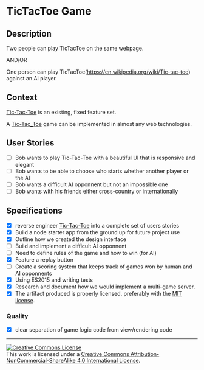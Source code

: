 # TicTacToe Game

## Description

Two people can play TicTacToe on the same webpage.

AND/OR

One person can play TicTacToe(https://en.wikipedia.org/wiki/Tic-tac-toe) against an AI player.

## Context

[Tic-Tac-Toe](https://en.wikipedia.org/wiki/Tic-tac-toe) is an existing, fixed feature set.

A [Tic-Tac_Toe](https://en.wikipedia.org/wiki/Go_(game)) game can be implemented in almost any web technologies.


## User Stories

- [ ] Bob wants to play Tic-Tac-Toe with a beautiful UI that is responsive and elegant
- [ ] Bob wants to be able to choose who starts whether another player or the AI
- [ ] Bob wants a difficult AI opponnent but not an impossible one
- [ ] Bob wants with his friends either cross-country or internationally

## Specifications

- [x] reverse engineer [Tic-Tac-Toe](https://en.wikipedia.org/wiki/Tic-tac-toe) into a complete set of users stories
- [x] Build a node starter app from the ground up for future project use
- [x] Outline how we created the design interface
- [ ] Build and implement a difficult AI opponnent 
- [ ] Need to define rules of the game and how to win (for AI)
- [x] Feature a replay button
- [ ] Create a scoring system that keeps track of games won by human and AI opponnents
- [x] Using ES2015 and writing tests
- [x] Research and document how we would implement a multi-game server.
- [x] The artifact produced is properly licensed, preferably with the [MIT license][mit-license].

### Quality

- [x] clear separation of game logic code from view/rendering code

---

<!-- LICENSE -->

<a rel="license" href="http://creativecommons.org/licenses/by-nc-sa/4.0/"><img alt="Creative Commons License" style="border-width:0" src="https://i.creativecommons.org/l/by-nc-sa/4.0/80x15.png" /></a>
<br />This work is licensed under a <a rel="license" href="http://creativecommons.org/licenses/by-nc-sa/4.0/">Creative Commons Attribution-NonCommercial-ShareAlike 4.0 International License</a>.

[mit-license]: https://opensource.org/licenses/MIT
